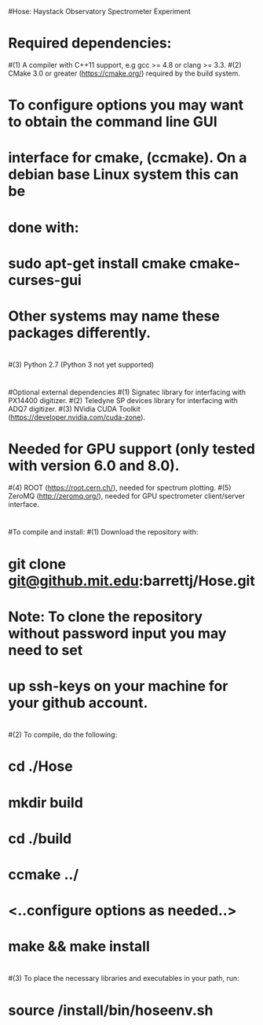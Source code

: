 #Hose: Haystack Observatory Spectrometer Experiment
#
# Required dependencies: 
#(1) A compiler with C++11 support, e.g gcc >= 4.8 or clang >= 3.3.
#(2) CMake 3.0 or greater (https://cmake.org/) required by the build system.
#    To configure options you may want to obtain the command line GUI
#    interface for cmake, (ccmake). On a debian base Linux system this can be 
#    done with:
#        sudo apt-get install cmake cmake-curses-gui 
#    Other systems may name these packages differently.
#
#(3) Python 2.7 (Python 3 not yet supported)
#
#Optional external dependencies
#(1) Signatec library for interfacing with PX14400 digitizer.
#(2) Teledyne SP devices library for interfacing with ADQ7 digitizer.
#(3) NVidia CUDA Toolkit (https://developer.nvidia.com/cuda-zone). 
#    Needed for GPU support (only tested with version 6.0 and 8.0).
#(4) ROOT (https://root.cern.ch/), needed for spectrum plotting.
#(5) ZeroMQ (http://zeromq.org/), needed for GPU spectrometer client/server interface.
#
#To compile and install:
#(1) Download the repository with:
#    git clone git@github.mit.edu:barrettj/Hose.git
#
#    Note: To clone  the repository without password input you may need to set 
#    up ssh-keys on your machine for your github account.
#
#(2) To compile, do the following:
#    cd ./Hose
#    mkdir build
#    cd ./build
#    ccmake ../
#    <..configure options as needed..>
#    make && make install
#
#(3) To place the necessary libraries and executables in your path, run:
#    source <Hose>/install/bin/hoseenv.sh